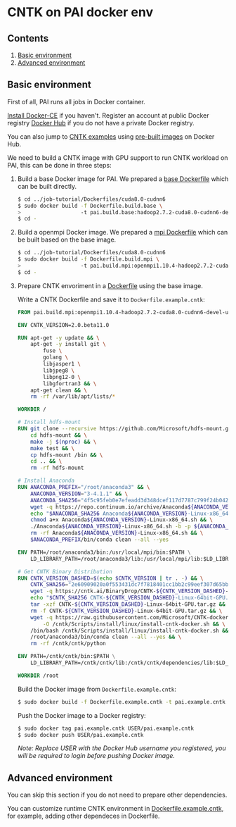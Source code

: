 
# CNTK on PAI docker env

## Contents

1. [Basic environment](#basic-environment)
2. [Advanced environment](#advanced-environment)

## Basic environment

First of all, PAI runs all jobs in Docker container.

[Install Docker-CE](https://docs.docker.com/install/linux/docker-ce/ubuntu/) if you haven't. Register an account at public Docker registry [Docker Hub](https://hub.docker.com/) if you do not have a private Docker registry.

You can also jump to [CNTK examples](#cntk-examples) using [pre-built images](https://hub.docker.com/r/openpai/pai.example.cntk/) on Docker Hub.

We need to build a CNTK image with GPU support to run CNTK workload on PAI, this can be done in three steps:

1. Build a base Docker image for PAI. We prepared a [base Dockerfile](../../job-tutorial/Dockerfiles/cuda8.0-cudnn6/Dockerfile.build.base) which can be built directly.

    ```bash
    $ cd ../job-tutorial/Dockerfiles/cuda8.0-cudnn6
    $ sudo docker build -f Dockerfile.build.base \
    >                   -t pai.build.base:hadoop2.7.2-cuda8.0-cudnn6-devel-ubuntu16.04 .
    $ cd -
    ```

2. Build a openmpi Docker image. We prepared a [mpi Dockerfile](../../job-tutorial/Dockerfiles/cuda8.0-cudnn6/Dockerfile.build.mpi) which can be built based on the base image.

    ```bash
    $ cd ../job-tutorial/Dockerfiles/cuda8.0-cudnn6
    $ sudo docker build -f Dockerfile.build.mpi \
    >                   -t pai.build.mpi:openmpi1.10.4-hadoop2.7.2-cuda8.0-cudnn6-devel-ubuntu16.04 .
    $ cd -
    ```

3. Prepare CNTK envoriment in a [Dockerfile](./Dockerfile.example.cntk) using the base image.

    Write a CNTK Dockerfile and save it to `Dockerfile.example.cntk`:

    ```dockerfile
    FROM pai.build.mpi:openmpi1.10.4-hadoop2.7.2-cuda8.0-cudnn6-devel-ubuntu16.04

    ENV CNTK_VERSION=2.0.beta11.0

    RUN apt-get -y update && \
        apt-get -y install git \
            fuse \
            golang \
            libjasper1 \
            libjpeg8 \
            libpng12-0 \
            libgfortran3 && \
        apt-get clean && \
        rm -rf /var/lib/apt/lists/*

    WORKDIR /

    # Install hdfs-mount
    RUN git clone --recursive https://github.com/Microsoft/hdfs-mount.git && \
        cd hdfs-mount && \
        make -j $(nproc) && \
        make test && \
        cp hdfs-mount /bin && \
        cd .. && \
        rm -rf hdfs-mount

    # Install Anaconda
    RUN ANACONDA_PREFIX="/root/anaconda3" && \
        ANACONDA_VERSION="3-4.1.1" && \
        ANACONDA_SHA256="4f5c95feb0e7efeadd3d348dcef117d7787c799f24b0429e45017008f3534e55" && \
        wget -q https://repo.continuum.io/archive/Anaconda${ANACONDA_VERSION}-Linux-x86_64.sh && \
        echo "$ANACONDA_SHA256 Anaconda${ANACONDA_VERSION}-Linux-x86_64.sh" | sha256sum --check --strict - && \
        chmod a+x Anaconda${ANACONDA_VERSION}-Linux-x86_64.sh && \
        ./Anaconda${ANACONDA_VERSION}-Linux-x86_64.sh -b -p ${ANACONDA_PREFIX} && \
        rm -rf Anaconda${ANACONDA_VERSION}-Linux-x86_64.sh && \
        $ANACONDA_PREFIX/bin/conda clean --all --yes

    ENV PATH=/root/anaconda3/bin:/usr/local/mpi/bin:$PATH \
        LD_LIBRARY_PATH=/root/anaconda3/lib:/usr/local/mpi/lib:$LD_LIBRARY_PATH

    # Get CNTK Binary Distribution
    RUN CNTK_VERSION_DASHED=$(echo $CNTK_VERSION | tr . -) && \
        CNTK_SHA256="2e60909020a0f553431dc7f7818401cc1bb2c99eef307d65bb552c497993593a" && \
        wget -q https://cntk.ai/BinaryDrop/CNTK-${CNTK_VERSION_DASHED}-Linux-64bit-GPU.tar.gz && \
        echo "$CNTK_SHA256 CNTK-${CNTK_VERSION_DASHED}-Linux-64bit-GPU.tar.gz" | sha256sum --check --strict - && \
        tar -xzf CNTK-${CNTK_VERSION_DASHED}-Linux-64bit-GPU.tar.gz && \
        rm -f CNTK-${CNTK_VERSION_DASHED}-Linux-64bit-GPU.tar.gz && \
        wget -q https://raw.githubusercontent.com/Microsoft/CNTK-docker/master/ubuntu-14.04/version_2/${CNTK_VERSION}/gpu/runtime/install-cntk-docker.sh \
            -O /cntk/Scripts/install/linux/install-cntk-docker.sh && \
        /bin/bash /cntk/Scripts/install/linux/install-cntk-docker.sh && \
        /root/anaconda3/bin/conda clean --all --yes && \
        rm -rf /cntk/cntk/python

    ENV PATH=/cntk/cntk/bin:$PATH \
        LD_LIBRARY_PATH=/cntk/cntk/lib:/cntk/cntk/dependencies/lib:$LD_LIBRARY_PATH

    WORKDIR /root
    ```

    Build the Docker image from `Dockerfile.example.cntk`:

    ```bash
    $ sudo docker build -f Dockerfile.example.cntk -t pai.example.cntk .
    ```

    Push the Docker image to a Docker registry:

    ```bash
    $ sudo docker tag pai.example.cntk USER/pai.example.cntk
    $ sudo docker push USER/pai.example.cntk
    ```
    *Note: Replace USER with the Docker Hub username you registered, you will be required to login before pushing Docker image.*


## Advanced environment

You can skip this section if you do not need to prepare other dependencies.

You can customize runtime CNTK environment in [Dockerfile.example.cntk](./Dockerfile.example.cntk), for example, adding other dependeces in Dockerfile.

